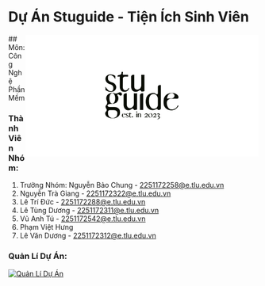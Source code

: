 # Dự Án Stuguide - Tiện Ích Sinh Viên
<img src="https://github.com/letungduong24/stuguide/raw/main/social.png" alt="Dự Án Stuguide" align="right">
## Môn: Công Nghệ Phần Mềm

### Thành Viên Nhóm:
1. Trưởng Nhóm: Nguyễn Bảo Chung - [2251172258@e.tlu.edu.vn](mailto:2251172258@e.tlu.edu.vn)
2. Nguyễn Trà Giang - [2251172322@e.tlu.edu.vn](mailto:2251172322@e.tlu.edu.vn)
3. Lê Trí Đức - [2251172288@e.tlu.edu.vn](mailto:2251172288@e.tlu.edu.vn)
4. Lê Tùng Dương - [2251172311@e.tlu.edu.vn](mailto:2251172311@e.tlu.edu.vn)
5. Vũ Anh Tú - [2251172542@e.tlu.edu.vn](mailto:2251172542@e.tlu.edu.vn)
6. Phạm Việt Hưng
7. Lê Văn Dương - [2251172312@e.tlu.edu.vn](mailto:2251172312@e.tlu.edu.vn)

### Quản Lí Dự Án:
[![Quản Lí Dự Án](https://img.shields.io/badge/Quản%20Lí%20Dự%20Án-GitHub%20Projects-blue?logo=github)](https://github.com/users/letungduong24/projects/1)

